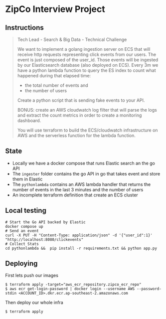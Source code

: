 # ZipCo Interview Project

## Instructions

> Tech Lead - Search & Big Data - Technical Challenge
> 
> We want to implement a golang ingestion server on ECS that will receive http requests representing
> click events from our users. The event is just composed of the user_id. Those events will be ingested
> by our Elasticsearch database (also deployed on ECS).
> Every 3m we have a python lambda function to query the ES index to count what happened during
> that elapsed time:
> - the total number of events and
> - the number of users
> 
> Create a python script that is sending fake events to your API.
> 
> BONUS: create an AWS cloudwatch log filter that will parse the logs and extract the count metrics in
> order to create a monitoring dashboard.
> 
> You will use terraform to build the ECS/cloudwatch infrastructure on AWS and the serverless function
> for the lambda function.


## State

 - Locally we have a docker compose that runs Elastic search an the go API
 - The `ingester` folder contains the go API in go that takes event and store them in Elastic
 - The `pythonlambda` contains an AWS lambda handler that returns the number of events in the last 3 minutes and the number of users
 - An incomplete terraform definition that create an ECS cluster
  

## Local testing

```
# Start the Go API backed by Elastic
docker compose up
# Send an event
curl -X PUT -H "Content-Type: application/json" -d '{"user_id":1}' "http://localhost:8080/clickevents"
# Collect Stats
cd pythonlambda &&  pip install -r requirements.txt && python app.py
```

## Deploying 

First lets push our images
```
$ terraform apply -target="aws_ecr_repository.zipco_ecr_repo"
$ aws ecr get-login-password | docker login --username AWS --password-stdin <ACCOUNT_ID>.dkr.ecr.ap-southeast-2.amazonaws.com
```

Then deploy our whole infra
```
$ terraform apply
```
